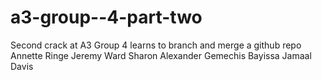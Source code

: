 # a3-group--4-part-two
Second crack at A3
Group 4 learns to branch and merge a github repo
Annette Ringe
Jeremy Ward
Sharon Alexander
Gemechis Bayissa
Jamaal Davis
